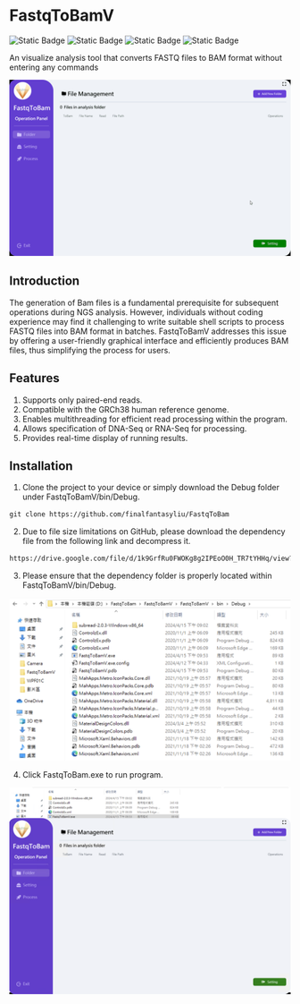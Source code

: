 # FastqToBamV

![Static Badge](https://img.shields.io/badge/release-v1.0.0-green?logo=github) ![Static Badge](https://img.shields.io/badge/csharp-100%25-green?logo=csharp&labelColor=purple) ![Static Badge](https://img.shields.io/badge/windows-only-grey?logo=windows&labelColor=royalblue) ![Static Badge](https://img.shields.io/badge/WPF-orange)

An visualize analysis tool that converts FASTQ files to BAM format without entering any commands

![Untitled](readme_IMG/demo.gif)

## Introduction

The generation of Bam files is a fundamental prerequisite for subsequent operations during NGS analysis. However, individuals without coding experience may find it challenging to write suitable shell scripts to process FASTQ files into BAM format in batches. FastqToBamV addresses this issue by offering a user-friendly graphical interface and efficiently produces BAM files, thus simplifying the process for users.

## Features

  1. Supports only paired-end reads.
  2. Compatible with the GRCh38 human reference genome.
  3. Enables multithreading for efficient read processing within the program.
  4. Allows specification of DNA-Seq or RNA-Seq for processing.
  5. Provides real-time display of running results.

## Installation

1. Clone the project to your device or simply download the Debug folder under FastqToBamV/bin/Debug.

  ```html
  git clone https://github.com/finalfantasyliu/FastqToBam
  ```

2.  Due to file size limitations on GitHub, please download the dependency file from the following link and decompress it.

  ```html
  https://drive.google.com/file/d/1k9GrfRu0FWOKg8g2IPEoO0H_TR7tYHHq/view?usp=sharing
  ```

3. Please ensure that the dependency folder is properly located within FastqToBamV/bin/Debug.

  ![Untitled](readme_IMG/FastqToBamDebuLoc.png)

4. Click FastqToBam.exe to run program.

  ![Untitled](readme_IMG/FastqToBamEXE.png)
